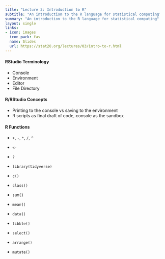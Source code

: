 ```yaml
---
title: "Lecture 3: Introduction to R"
subtitle: "An introduction to the R language for statistical computing"
summary: "An introduction to the R language for statistical computing"
layout: single
links:
- icon: images
  icon_pack: fas
  name: Slides
  url: https://stat20.org/lectures/03/intro-to-r.html
---
```


#### RStudio Terminology
- Console
- Environment
- Editor
- File Directory

#### R/RStudio Concepts
- Printing to the console vs saving to the environment
- R scripts as final draft of code, console as the sandbox

#### R Functions
- `+`, `-`, `*`, `/`, `^`
- `<-`
- `?`
- `library(tidyverse)`
- `c()`
- `class()`
- `sum()`
- `mean()`

- `data()`
- `tibble()`
- `select()`
- `arrange()`
- `mutate()`